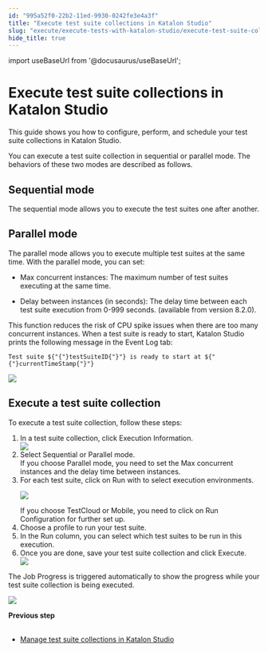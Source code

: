 ```yaml
---
id: "995a52f0-22b2-11ed-9930-0242fe3e4a3f"
title: "Execute test suite collections in Katalon Studio"
slug: "execute/execute-tests-with-katalon-studio/execute-test-suite-collections-in-katalon-studio"
hide_title: true
---
```

import useBaseUrl from '@docusaurus/useBaseUrl';


# <a id="concept-742" class="anchor_top_offset"/><a id="ariaid-title1" class="anchor_top_offset"/>Execute test suite collections in <span xmlns="http://www.w3.org/1999/xhtml" className="ph">Katalon Studio</span> 

<p xmlns="http://www.w3.org/1999/xhtml" className="shortdesc">This guide shows you how to configure, perform, and schedule your test suite collections in <span className="ph">Katalon Studio</span>.</p> 
<p xmlns="http://www.w3.org/1999/xhtml" className="p">You can execute a test suite collection in sequential or parallel mode. The behaviors of these two modes are described as follows.</p> 

## Sequential mode

<p xmlns="http://www.w3.org/1999/xhtml" className="p">The sequential mode allows you to execute the test suites one after another.</p> 

## Parallel mode

<div xmlns="http://www.w3.org/1999/xhtml" className="p">The parallel mode allows you to execute multiple test suites at the same time. With the parallel mode, you can set: <ul className="ul"><li className="li"><p className="p"><span className="ph uicontrol">Max concurrent instances</span>: The maximum number of test suites executing at the same time. </p></li><li className="li"><p className="p"><span className="ph uicontrol">Delay between instances (in seconds)</span>: The delay time between each test suite execution from 0-999 seconds. (available from version 8.2.0).</p></li></ul> This function reduces the risk of CPU spike issues when there are too many concurrent instances. When a test suite is ready to start, Katalon Studio prints the following message in the <span className="ph uicontrol">Event Log</span> tab:<pre className="pre codeblock"><code>Test suite ${"{"}testSuiteID{"}"} is ready to start at ${"{"}currentTimeStamp{"}"}</code></pre><img className="image" width={700} src={useBaseUrl("/be51f1e0-64ab-11ed-a602-0242cfbc79b5.png")} /></div>

## <a id="task-1662" class="anchor_top_offset"/>Execute a test suite collection

<section xmlns="http://www.w3.org/1999/xhtml" className="section context">To execute a test suite collection, follow these steps: </section> 
<ol xmlns="http://www.w3.org/1999/xhtml" className="ol steps"><li className="li step stepexpand"><span className="ph cmd">In a test suite collection, click <span className="ph uicontrol">Execution Information</span>.</span><div className="itemgroup stepxmp"><img className="image" src={useBaseUrl("/be5c0400-64ab-11ed-a602-0242cfbc79b5.png")} /></div></li><li className="li step stepexpand"><span className="ph cmd">Select <span className="ph uicontrol">Sequential</span> or <span className="ph uicontrol">Parallel</span> mode.</span><div className="itemgroup info">If you choose <span className="ph uicontrol">Parallel</span> mode, you need to set the <span className="ph uicontrol">Max concurrent instances</span> and the delay time between instances.</div></li><li className="li step stepexpand"><span className="ph cmd">For each test suite, click on <span className="ph uicontrol">Run with</span> to select execution environments.</span><div className="itemgroup info"><p className="p"><img className="image" width={700} src={useBaseUrl("/be0b7300-64ab-11ed-a602-0242cfbc79b5.png")} /></p></div><div className="itemgroup info">If you choose <span className="ph uicontrol">TestCloud</span> or <span className="ph uicontrol">Mobile</span>, you need to click on <span className="ph uicontrol">Run Configuration</span> for further set up.</div></li><li className="li step stepexpand"><span className="ph cmd">Choose a profile to run your test suite.</span></li><li className="li step stepexpand"><span className="ph cmd">In the <span className="ph uicontrol">Run</span> column, you can select which test suites to be run in this execution.</span></li><li className="li step stepexpand"><span className="ph cmd">Once you are done, save your test suite collection and click <span className="ph uicontrol">Execute</span>.</span><div className="itemgroup stepxmp"><img className="image" width={700} src={useBaseUrl("/be27fbb0-64ab-11ed-a602-0242cfbc79b5.png")} /></div></li></ol> 
<section xmlns="http://www.w3.org/1999/xhtml" className="section result"><p className="p">The <span className="ph uicontrol">Job Progress</span> is triggered automatically to show the progress while your test suite collection is being executed.</p><p className="p"><img className="image" width={700} src={useBaseUrl("/be389d80-64ab-11ed-a602-0242cfbc79b5.png")} /></p></section> 
<nav xmlns="http://www.w3.org/1999/xhtml" role="navigation" className="related-links"><div className="linklist"><strong>Previous step</strong><br /><br /><ul className="linklist"><li className="linklist"><a className="link" href="/docs/organize/manage-tests/manage-test-suite-collections-in-katalon-studio">Manage test suite collections in Katalon Studio</a></li></ul></div></nav> 

